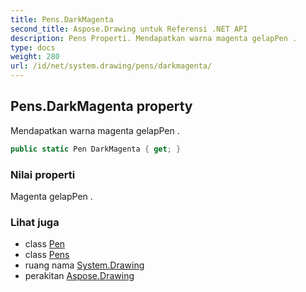 ```yaml
---
title: Pens.DarkMagenta
second_title: Aspose.Drawing untuk Referensi .NET API
description: Pens Properti. Mendapatkan warna magenta gelapPen .
type: docs
weight: 280
url: /id/net/system.drawing/pens/darkmagenta/
---
```

## Pens.DarkMagenta property

Mendapatkan warna magenta gelapPen .

```csharp
public static Pen DarkMagenta { get; }
```

### Nilai properti

Magenta gelapPen .

### Lihat juga

* class [Pen](../../pen/)
* class [Pens](../)
* ruang nama [System.Drawing](../../pens/)
* perakitan [Aspose.Drawing](../../../)


